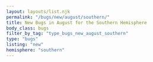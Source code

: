 ```yaml
---
layout: layouts/list.njk
permalink: "/bugs/new/august/southern/"
title: New Bugs in August for the Southern Hemisphere
body_class: bugs
filter_by_tag: "type_bugs_new_august_southern"
type: "bugs"
listing: "new"
hemisphere: "southern"
---
```

